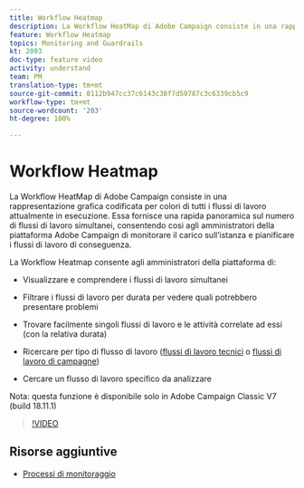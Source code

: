 ```yaml
---
title: Workflow Heatmap
description: La Workflow HeatMap di Adobe Campaign consiste in una rappresentazione grafica codificata per colori di tutti i flussi di lavoro attualmente in esecuzione. Essa fornisce una rapida panoramica sul numero di flussi di lavoro simultanei, consentendo così agli amministratori della piattaforma Adobe Campaign di monitorare il carico sull’istanza e pianificare i flussi di lavoro di conseguenza.
feature: Workflow Heatmap
topics: Monitoring and Guardrails
kt: 2093
doc-type: feature video
activity: understand
team: PM
translation-type: tm+mt
source-git-commit: 8112b947cc37c6143c38f7d59787c3c6339cb5c9
workflow-type: tm+mt
source-wordcount: '203'
ht-degree: 100%

---
```



# Workflow Heatmap

La Workflow HeatMap di Adobe Campaign consiste in una rappresentazione grafica codificata per colori di tutti i flussi di lavoro attualmente in esecuzione. Essa fornisce una rapida panoramica sul numero di flussi di lavoro simultanei, consentendo così agli amministratori della piattaforma Adobe Campaign di monitorare il carico sull’istanza e pianificare i flussi di lavoro di conseguenza.

La Workflow Heatmap consente agli amministratori della piattaforma di:

* Visualizzare e comprendere i flussi di lavoro simultanei
* Filtrare i flussi di lavoro per durata per vedere quali potrebbero presentare problemi
* Trovare facilmente singoli flussi di lavoro e le attività correlate ad essi (con la relativa durata)

* Ricercare per tipo di flusso di lavoro ([flussi di lavoro tecnici](https://docs.adobe.com/content/help/it-IT/campaign-classic/using/automating-with-workflows/general-operation/building-a-workflow.html#technical-workflows) o [flussi di lavoro di campagne](https://docs.adobe.com/content/help/it-IT/campaign-classic/using/automating-with-workflows/general-operation/building-a-workflow.html#campaign-workflows))

* Cercare un flusso di lavoro specifico da analizzare

Nota: questa funzione è disponibile solo in Adobe Campaign Classic V7 (build 18.11.1)

>[!VIDEO](https://video.tv.adobe.com/v/25558?quality=12)

## Risorse aggiuntive

* [Processi di monitoraggio](https://docs.adobe.com/content/help/it-IT/campaign-classic/using/monitoring-campaign-classic/production-procedures/monitoring-processes.html#Workflow_monitoring)
